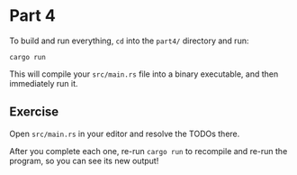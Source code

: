 # Part 4

To build and run everything, `cd` into the `part4/` directory and run:

```shell
cargo run
```

This will compile your `src/main.rs` file into a binary executable, and
then immediately run it.

## Exercise

Open `src/main.rs` in your editor and resolve the TODOs there.

After you complete each one, re-run `cargo run` to
recompile and re-run the program, so you can see its new output!
